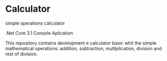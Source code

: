 # Calculator
simple operations calculator

.Net Core 3.1
Console Aplication

This repository contains  development e  calculator basic whit the simple mathematical operations: addition, subtraction, multiplication, division and rest of division.
